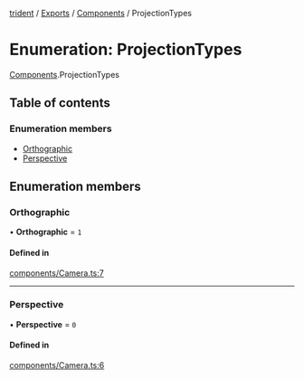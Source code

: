 [trident](../README.md) / [Exports](../modules.md) / [Components](../modules/Components.md) / ProjectionTypes

# Enumeration: ProjectionTypes

[Components](../modules/Components.md).ProjectionTypes

## Table of contents

### Enumeration members

- [Orthographic](Components.ProjectionTypes.md#orthographic)
- [Perspective](Components.ProjectionTypes.md#perspective)

## Enumeration members

### Orthographic

• **Orthographic** = `1`

#### Defined in

[components/Camera.ts:7](https://github.com/AIFanatic/Trident/blob/bbe6ccd/src/components/Camera.ts#L7)

___

### Perspective

• **Perspective** = `0`

#### Defined in

[components/Camera.ts:6](https://github.com/AIFanatic/Trident/blob/bbe6ccd/src/components/Camera.ts#L6)

